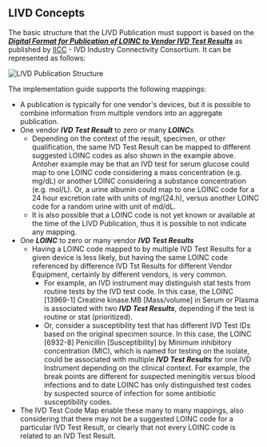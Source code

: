 ## LIVD Concepts

The basic structure that the LIVD Publication must support is based on the **_[Digital Format for Publication of LOINC to Vendor IVD Test Results](http://ivdconnectivity.org/wp-content/uploads/delightful-downloads/2017/06/IICC_LIVD_Digital_Format_2017_06_01_R2.pdf)_** as published by [IICC](https://ivdconnectivity.org/) - IVD Industry Connectivity Consortium. It can be represented as follows:

![LIVD Publication Structure](Publication_Structure.jpg)

The implementation guide supports the following mappings:

<ul>
     <li> A publication is typically for one vendor's devices, but it is possible to combine information from multiple vendors into an aggregate publication.
     </li>
     <li> One vendor <b><i>IVD Test Result</i></b> to zero or many <b><i>LOINC</i></b>s
         <ul>
             <li> Depending on the context of the result, specimen, or other qualification, the same IVD Test Result can be mapped to different suggested LOINC codes as also shown in the example above.  Antoher example may be that an IVD test for serum glucose could map to one LOINC code considering a mass concentration (e.g. mg/dL) or another LOINC considering a substance concentration (e.g. mol/L). Or, a urine albumin could map to one LOINC code for a 24 hour excretion rate with units of mg/(24.h), versus another LOINC code for a random urine with unit of md/dL.</li>
             <li> It is also possible that a LOINC code is not yet known or available at the time of the LIVD Publication, thus it is possible to not indicate any mapping.
         </ul>
     </li>
     <li> One <b><i>LOINC</i></b> to zero or many vendor <b><i>IVD Test Results</i></b>
         <ul>
             <li> Having a LOINC code mapped to by multiple IVD Test Results for a given device is less likely, but having the same LOINC code referenced by difference IVD Tst Results for different Vendor Equipment, certainly by different vendors, is very common.
                  <ul>
                     <li> For example, an IVD instrument may distinguish stat tests from routine tests by the IVD test code. In this case, the LOINC [13969-1] Creatine kinase.MB [Mass/volume] in Serum or Plasma is associated with two <b><i>IVD Test Results</i></b>, depending if the test is routine or stat (prioritized).</li>
                     <li> Or, consider a susceptibility test that has different IVD Test IDs based on the original specimen source. In this case, the LOINC [6932-8] Penicillin [Susceptibility] by Minimum inhibitory concentration (MIC), which is named for testing on the isolate, could be associated with multiple <b><i>IVD Test Results</i></b> for one IVD Instrument depending on the clinical context. For example, the break points are different for suspected meningitis versus blood infections and to date LOINC has only distinguished test codes by suspected source of infection for some antibiotic susceptibility codes.</li>
                 </ul>
             </li>
        </ul>
     </li>
     <li> The IVD Test Code Map enable these many to many mappings, also considering that there may not be a suggested LOINC code for a particular IVD Test Result, or clearly that not every LOINC code is related to an IVD Test Result.</li>
</ul>

